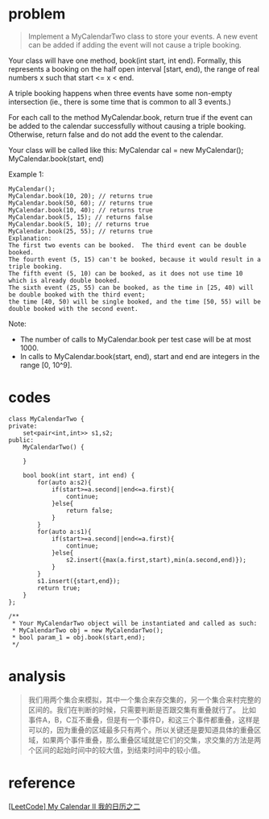 # problem
>Implement a MyCalendarTwo class to store your events. A new event can be added if adding the event will not cause a triple booking.

Your class will have one method, book(int start, int end). Formally, this represents a booking on the half open interval [start, end), the range of real numbers x such that start <= x < end.

A triple booking happens when three events have some non-empty intersection (ie., there is some time that is common to all 3 events.)

For each call to the method MyCalendar.book, return true if the event can be added to the calendar successfully without causing a triple booking. Otherwise, return false and do not add the event to the calendar.

Your class will be called like this: MyCalendar cal = new MyCalendar(); MyCalendar.book(start, end)

Example 1:
```
MyCalendar();
MyCalendar.book(10, 20); // returns true
MyCalendar.book(50, 60); // returns true
MyCalendar.book(10, 40); // returns true
MyCalendar.book(5, 15); // returns false
MyCalendar.book(5, 10); // returns true
MyCalendar.book(25, 55); // returns true
Explanation: 
The first two events can be booked.  The third event can be double booked.
The fourth event (5, 15) can't be booked, because it would result in a triple booking.
The fifth event (5, 10) can be booked, as it does not use time 10 which is already double booked.
The sixth event (25, 55) can be booked, as the time in [25, 40) will be double booked with the third event;
the time [40, 50) will be single booked, and the time [50, 55) will be double booked with the second event.
```
Note:
- The number of calls to MyCalendar.book per test case will be at most 1000.
- In calls to MyCalendar.book(start, end), start and end are integers in the range [0, 10^9].

# codes
```
class MyCalendarTwo {
private:
    set<pair<int,int>> s1,s2;
public:
    MyCalendarTwo() {
        
    }
    
    bool book(int start, int end) {
        for(auto a:s2){
            if(start>=a.second||end<=a.first){
                continue;
            }else{
                return false;
            }
        }
        for(auto a:s1){
            if(start>=a.second||end<=a.first){
                continue;
            }else{
                s2.insert({max(a.first,start),min(a.second,end)});
            }
        }
        s1.insert({start,end});
        return true;
    }
};

/**
 * Your MyCalendarTwo object will be instantiated and called as such:
 * MyCalendarTwo obj = new MyCalendarTwo();
 * bool param_1 = obj.book(start,end);
 */
```

# analysis
>我们用两个集合来模拟，其中一个集合来存交集的，另一个集合来村完整的区间的。我们在判断的时候，只需要判断是否跟交集有重叠就行了。
比如事件A，B，C互不重叠，但是有一个事件D，和这三个事件都重叠，这样是可以的，因为重叠的区域最多只有两个。所以关键还是要知道具体的重叠区域，如果两个事件重叠，那么重叠区域就是它们的交集，求交集的方法是两个区间的起始时间中的较大值，到结束时间中的较小值。

# reference
[[LeetCode] My Calendar II 我的日历之二][1]

[1]: http://www.cnblogs.com/grandyang/p/7968035.html